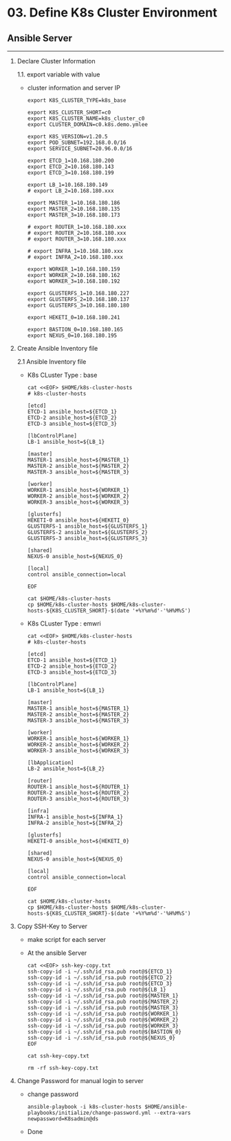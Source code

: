 # **03. Define K8s Cluster Environment**

## **Ansible Server**
---
1. Declare Cluster Information

    1.1. export variable with value

    - cluster information and server IP

          export K8S_CLUSTER_TYPE=k8s_base

          export K8S_CLUSTER_SHORT=c0
          export K8S_CLUSTER_NAME=k8s_cluster_c0
          export CLUSTER_DOMAIN=c0.k8s.demo.ymlee

          export K8S_VERSION=v1.20.5
          export POD_SUBNET=192.168.0.0/16
          export SERVICE_SUBNET=20.96.0.0/16

          export ETCD_1=10.168.180.200
          export ETCD_2=10.168.180.143
          export ETCD_3=10.168.180.199

          export LB_1=10.168.180.149
          # export LB_2=10.168.180.xxx

          export MASTER_1=10.168.180.186
          export MASTER_2=10.168.180.135
          export MASTER_3=10.168.180.173
          
          # export ROUTER_1=10.168.180.xxx
          # export ROUTER_2=10.168.180.xxx
          # export ROUTER_3=10.168.180.xxx

          # export INFRA_1=10.168.180.xxx
          # export INFRA_2=10.168.180.xxx

          export WORKER_1=10.168.180.159
          export WORKER_2=10.168.180.162
          export WORKER_3=10.168.180.192
          
          export GLUSTERFS_1=10.168.180.227
          export GLUSTERFS_2=10.168.180.137
          export GLUSTERFS_3=10.168.180.180

          export HEKETI_0=10.168.180.241

          export BASTION_0=10.168.180.165
          export NEXUS_0=10.168.180.195


2. Create Ansible Inventory file

    2.1 Ansible Inventory file
    
    - K8s CLuster Type : base

          cat <<EOF> $HOME/k8s-cluster-hosts
          # k8s-cluster-hosts
                             
          [etcd]
          ETCD-1 ansible_host=${ETCD_1}
          ETCD-2 ansible_host=${ETCD_2}
          ETCD-3 ansible_host=${ETCD_3}

          [lbControlPlane]
          LB-1 ansible_host=${LB_1}

          [master]
          MASTER-1 ansible_host=${MASTER_1}
          MASTER-2 ansible_host=${MASTER_2}
          MASTER-3 ansible_host=${MASTER_3}

          [worker]
          WORKER-1 ansible_host=${WORKER_1}
          WORKER-2 ansible_host=${WORKER_2}
          WORKER-3 ansible_host=${WORKER_3}

          [glusterfs]  
          HEKETI-0 ansible_host=${HEKETI_0} 
          GLUSTERFS-1 ansible_host=${GLUSTERFS_1}
          GLUSTERFS-2 ansible_host=${GLUSTERFS_2}
          GLUSTERFS-3 ansible_host=${GLUSTERFS_3}

          [shared]
          NEXUS-0 ansible_host=${NEXUS_0}

          [local]
          control ansible_connection=local

          EOF

          cat $HOME/k8s-cluster-hosts
          cp $HOME/k8s-cluster-hosts $HOME/k8s-cluster-hosts-${K8S_CLUSTER_SHORT}-$(date '+%Y%m%d'-'%H%M%S')  

    - K8s CLuster Type : emwri

          cat <<EOF> $HOME/k8s-cluster-hosts
          # k8s-cluster-hosts
                             
          [etcd]
          ETCD-1 ansible_host=${ETCD_1}
          ETCD-2 ansible_host=${ETCD_2}
          ETCD-3 ansible_host=${ETCD_3}

          [lbControlPlane]
          LB-1 ansible_host=${LB_1}

          [master]
          MASTER-1 ansible_host=${MASTER_1}
          MASTER-2 ansible_host=${MASTER_2}
          MASTER-3 ansible_host=${MASTER_3}

          [worker]
          WORKER-1 ansible_host=${WORKER_1}
          WORKER-2 ansible_host=${WORKER_2}
          WORKER-3 ansible_host=${WORKER_3}

          [lbApplication]
          LB-2 ansible_host=${LB_2}

          [router]
          ROUTER-1 ansible_host=${ROUTER_1}
          ROUTER-2 ansible_host=${ROUTER_2}
          ROUTER-3 ansible_host=${ROUTER_3}

          [infra]
          INFRA-1 ansible_host=${INFRA_1}
          INFRA-2 ansible_host=${INFRA_2}

          [glusterfs]  
          HEKETI-0 ansible_host=${HEKETI_0} 

          [shared]
          NEXUS-0 ansible_host=${NEXUS_0}

          [local]
          control ansible_connection=local

          EOF

          cat $HOME/k8s-cluster-hosts
          cp $HOME/k8s-cluster-hosts $HOME/k8s-cluster-hosts-${K8S_CLUSTER_SHORT}-$(date '+%Y%m%d'-'%H%M%S')  

3. Copy SSH-Key to Server

    - make script for each server
    - At the ansible Server

          cat <<EOF> ssh-key-copy.txt
          ssh-copy-id -i ~/.ssh/id_rsa.pub root@${ETCD_1}
          ssh-copy-id -i ~/.ssh/id_rsa.pub root@${ETCD_2}
          ssh-copy-id -i ~/.ssh/id_rsa.pub root@${ETCD_3}
          ssh-copy-id -i ~/.ssh/id_rsa.pub root@${LB_1}
          ssh-copy-id -i ~/.ssh/id_rsa.pub root@${MASTER_1}
          ssh-copy-id -i ~/.ssh/id_rsa.pub root@${MASTER_2}
          ssh-copy-id -i ~/.ssh/id_rsa.pub root@${MASTER_3}
          ssh-copy-id -i ~/.ssh/id_rsa.pub root@${WORKER_1}
          ssh-copy-id -i ~/.ssh/id_rsa.pub root@${WORKER_2}
          ssh-copy-id -i ~/.ssh/id_rsa.pub root@${WORKER_3}
          ssh-copy-id -i ~/.ssh/id_rsa.pub root@${BASTION_0}
          ssh-copy-id -i ~/.ssh/id_rsa.pub root@${NEXUS_0}
          EOF

          cat ssh-key-copy.txt

          rm -rf ssh-key-copy.txt


4. Change Password for manual login to server
    - change password

          ansible-playbook -i k8s-cluster-hosts $HOME/ansible-playbooks/initialize/change-password.yml --extra-vars newpassword=K8sadmin@ds
         
    - Done
